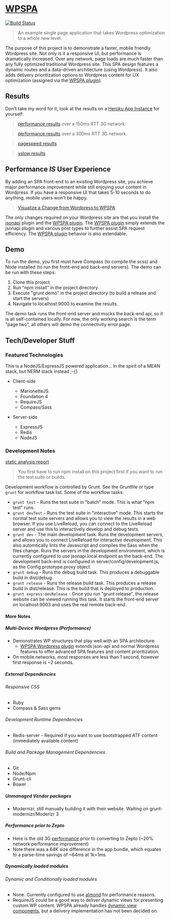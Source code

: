 # [WPSPA](http://github.com/localnerve/wpspa)

[![Build Status](https://secure.travis-ci.org/localnerve/wpspa.png?branch=master)](http://travis-ci.org/localnerve/wpspa)

> An example single page application that takes Wordpress optimization to a whole new level.

The purpose of this project is to demonstrate a faster, mobile friendly Wordpress site. Not only is it a responsive UI, but performance is dramatically increased. Over any network, page loads are much faster than any fully optimized traditional Wordpress site. This SPA design features a dynamic routes and a data-driven architecture \(using Wordpress\). It also adds delivery prioritization options to Wordpress content for UX optimization \(assigned via the [WPSPA plugin](https://github.com/localnerve/wpspa-plugin)\).

## Results
Don't take my word for it, look at the results on a [Heroku App Instance](http://github.com/localnerve/wpspa/blob/master/docs/app-instance.md) for yourself:

> [performance results](http://www.webpagetest.org/result/140215_BN_5JK/) over a 150ms RTT 3G network.

> [performance results](http://www.webpagetest.org/result/131212_KF_TGB/) over a 300ms RTT 3G network.

> [pagespeed results](http://github.com/localnerve/wpspa/blob/master/docs/images/pagespeed.jpg)

> [yslow results](http://github.com/localnerve/wpspa/blob/master/docs/images/yslow.jpg)

## Performance *IS* User Experience
By adding an SPA front-end to an existing Wordpress site, you achieve major performance improvement while still enjoying your content in Wordpress. If you have a responsive UI that takes 5-10 seconds to do anything, mobile users won't be happy.

> [Visualize a Change from Wordpress to WPSPA](http://goo.gl/mHQmW5)

The only changes required on your Wordpress site are that you install the [jsonapi](http://wordpress.org/plugins/json-api/) plugin and the [WPSPA plugin](https://github.com/localnerve/wpspa-plugin). The [WPSPA plugin](https://github.com/localnerve/wpspa-plugin) simply extends the jsonapi plugin and various post types to further assist SPA request efficiency. The [WPSPA plugin](https://github.com/localnerve/wpspa-plugin) behavior is also extendable.

## Demo
To run the demo, you first must have Compass (to compile the scss) and Node installed (to run the front-end and back-end servers). The demo can be run with these steps:

1. Clone this project
2. Run "npm install" in the project directory
3. Execute "grunt demo" in the project directory (to build a release and start the servers)
4. Navigate to localhost:9000 to examine the results. 

The demo task runs the front-end server and mocks the back-end api, so it is all self-contained locally. For now, the only working search is the term "page two", all others will demo the connectivity error page.

## Tech/Developer Stuff
### Featured Technologies
This is a NodeJS/ExpressJS powered application... In the spirit of a MEAN stack, but NERM stack instead ;-{}

+ Client-side
  * MarionetteJS
  * Foundation 4
  * RequireJS
  * Compass/Sass

+ Server-side
  * ExpressJS
  * Redis
  * NodeJS

### Development Notes

[static analysis report](http://htmlpreview.github.io/?https://github.com/localnerve/wpspa-report/blob/master/report/index.html "Plato Report")

> You first have to run npm install on this project first if you want to run the test suite or builds.

Development workflow is controlled by Grunt. See the Gruntfile or type `grunt` for workflow task list. Some of the workflow tasks:

* `grunt test` - Runs the test suite in "batch" mode. This is what "npm test" runs.
* `grunt devTest` - Runs the test suite in "interactive" mode. This starts the normal test suite servers and allows you to view the results in a web browser. If you use LiveReload, you can connect to the LiveReload server and use this to interactively develop and debug tests.
* `grunt dev` - The main development task. Runs the development servers, and allows you to connect LiveReload for interactive development. This also automtically lints the Javascript and compiles the Sass when the files change. Runs the servers in the development environment, which is currently configured to use jsonapi.local endpoint as the back-end. The development back-end is configured in server/config/development.js, as the Config.prototype.proxy object.
* `grunt debug` - Runs the debug build task. This produces a debuggable build in dist/debug.
* `grunt release` - Runs the release build task. This produces a release build in dist/release. This is the build that is deployed to production.
* `grunt express:devRelease` - Once you run "grunt release", the release website can be viewed running this task. It starts the front-end server on localhost:9003 and uses the real remote back-end.

#### More Notes
##### Multi-Device Wordpress (Performance)
* Demonstrates WP structures that play well with an SPA architecture
  + [WPSPA Wordpress plugin](http://github.com/localnerve/wpspa-plugin) extends json-api and normal Wordpress features to offer advanced SPA features and content prioritization.
* On mobile networks, most responses are less than 1 second, however first response is ~2 seconds.

##### External Dependencies
###### Responsive CSS
* Ruby
* Compass & Sass gems

###### Development Runtime Dependencies
* Redis-server - Required if you want to use bootstrapped ATF content (immediately available content)

###### Build and Package Management Dependencies
* Git
* Node/Npm
* Grunt-cli
* Bower

##### Unmanaged Vendor packages
* Modernizr, still manually building it with their website. Waiting on grunt-modernizr/Moderizr 3

##### Performance prior to Zepto
* Here is the old 3G [performance](http://www.webpagetest.org/result/131021_6S_45Z/) prior to converting to Zepto (~20% network performance improvement)
* Note there was a 64K size difference in the app bundle, which equates to a parse-time savings of ~64ms at 1k=1ms.

##### Dynamically loaded modules
###### Dynamic and Conditionally loaded modules
* None. Currently configured to use [almond](https://github.com/jrburke/almond) for performance reasons.
* RequireJS could be a good way to deliver dynamic views for presenting custom WP content. WPSPA already handles [dynamic view components](https://github.com/localnerve/wpspa/blob/master/app/components/content/viewFactory.js), but a delivery implementation has not been decided on.